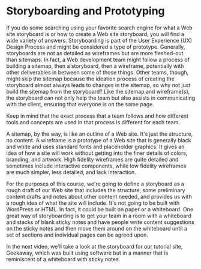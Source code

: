 # Storyboarding and Prototyping

If you do some searching using your favorite search engine for what a Web site storyboard is or how to create a Web site storyboard, you will find a wide variety of answers. Storyboarding is part of the User Experience (UX) Design Process and might be considered a type of prototype. Generally, storyboards are not as detailed as wireframes but are more fleshed-out than sitemaps. In fact, a Web development team might follow a process of building a sitemap, then a storyboard, then a wireframe, potentially with other deliverables in between some of those things. Other teams, though, might skip the sitemap because the ideation process of creating the storyboard almost always leads to changes in the sitemap, so why not just build the sitemap from the storyboard? Like the sitemap and wireframe(s), the storyboard can not only help the team but also assists in communicating with the client, ensuring that everyone is on the same page.

Keep in mind that the exact process that a team follows and how different tools and concepts are used in that process is different for each team.

A sitemap, by the way, is like an outline of a Web site. It's just the structure, no content. A wireframe is a prototype of a Web site that is generally black and white and uses standard fonts and placeholder graphics. It gives an idea of how a site will work without getting into the finer details of colors, branding, and artwork. High fidelity wireframes are quite detailed and sometimes include interactive components, while low fidelity wireframes are much simpler, less detailed, and lack interaction.

For the purposes of this course, we're going to define a storyboard as a rough draft of our Web site that includes the structure, some preliminary content drafts and notes about other content needed, and provides us with a rough idea of what the site will include. It's not going to be built with WordPress or HTML. In fact, it could be built on paper or a whiteboard. One great way of storyboarding is to get your team in a room with a whiteboard and stacks of blank sticky notes and have people write content suggestions on the sticky notes and then move them around on the whiteboard until a set of sections and individual pages can be agreed upon.

In the next video, we'll take a look at the storyboard for our tutorial site, Geekaway, which was built using software but in a manner that is reminiscent of a whiteboard with sticky notes.

